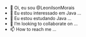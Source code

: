 - 👋 Oi, eu sou @LeonilsonMorais
- 👀 Eu estou interessado em Java ...
- 🌱 Eu estou estudando Java ...
- 💞️ I’m looking to collaborate on ...
- 📫 How to reach me ...

<!---
LeonilsonMorais/LeonilsonMorais is a ✨ special ✨ repository because its `README.md` (this file) appears on your GitHub profile.
You can click the Preview link to take a look at your changes.
--->
